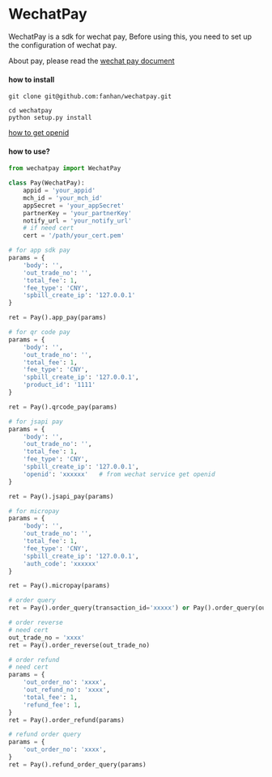 WechatPay
=============

WechatPay is a sdk for wechat pay, Before using this, you need to set up the configuration of wechat pay.


About pay, please read the [wechat pay document](https://pay.weixin.qq.com/wiki/doc/api/index.html)

#### how to install

```
git clone git@github.com:fanhan/wechatpay.git

cd wechatpay
python setup.py install
```

[how to get openid](https://pay.weixin.qq.com/wiki/doc/api/app.php?chapter=4_4)

#### how to use?

```python
from wechatpay import WechatPay

class Pay(WechatPay):
	appid = 'your_appid'
	mch_id = 'your_mch_id'
	appSecret = 'your_appSecret'
	partnerKey = 'your_partnerKey'
	notify_url = 'your_notify_url'
	# if need cert
	cert = '/path/your_cert.pem'

# for app sdk pay
params = {
	'body': '',
	'out_trade_no': '',
	'total_fee': 1,
	'fee_type': 'CNY',
	'spbill_create_ip': '127.0.0.1'
}

ret = Pay().app_pay(params)

# for qr code pay
params = {
	'body': '',
	'out_trade_no': '',
	'total_fee': 1,
	'fee_type': 'CNY',
	'spbill_create_ip': '127.0.0.1',
	'product_id': '1111'
}

ret = Pay().qrcode_pay(params)

# for jsapi pay
params = {
	'body': '',
	'out_trade_no': '',
	'total_fee': 1,
	'fee_type': 'CNY',
	'spbill_create_ip': '127.0.0.1',
	'openid': 'xxxxxx'   # from wechat service get openid
}

ret = Pay().jsapi_pay(params)

# for micropay
params = {
	'body': '',
	'out_trade_no': '',
	'total_fee': 1,
	'fee_type': 'CNY',
	'spbill_create_ip': '127.0.0.1',
	'auth_code': 'xxxxxx'
}

ret = Pay().micropay(params)

# order query
ret = Pay().order_query(transaction_id='xxxxx') or Pay().order_query(out_trade_no='xxxx')

# order reverse
# need cert
out_trade_no = 'xxxx'
ret = Pay().order_reverse(out_trade_no)

# order refund
# need cert
params = {
	'out_order_no': 'xxxx',
	'out_refund_no': 'xxxx',
	'total_fee': 1,
	'refund_fee': 1,
}
ret = Pay().order_refund(params)

# refund order query
params = {
	'out_order_no': 'xxxx',
}
ret = Pay().refund_order_query(params)
```
